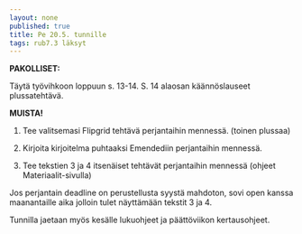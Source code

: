 ```yaml
---
layout: none
published: true
title: Pe 20.5. tunnille
tags: rub7.3 läksyt
---
```

**PAKOLLISET:**

Täytä työvihkoon loppuun s. 13-14. S. 14 alaosan käännöslauseet plussatehtävä.


**MUISTA!**

1. Tee valitsemasi Flipgrid tehtävä perjantaihin mennessä. (toinen plussaa)

2. Kirjoita kirjoitelma puhtaaksi Emendediin perjantaihin mennessä. 

3. Tee tekstien 3 ja 4 itsenäiset tehtävät perjantaihin mennessä (ohjeet Materiaalit-sivulla)

Jos perjantain deadline on perustellusta syystä mahdoton, sovi open kanssa maanantaille aika jolloin tulet näyttämään tekstit 3 ja 4.

Tunnilla jaetaan myös kesälle lukuohjeet ja päättöviikon kertausohjeet.